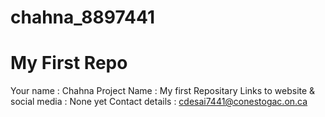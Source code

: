 # chahna_8897441
# My First Repo
Your name : Chahna
Project Name : My first Repositary
Links to website & social media : None yet
Contact details : cdesai7441@conestogac.on.ca
